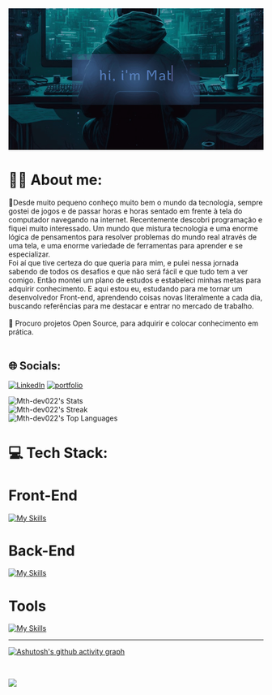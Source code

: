<img src="assets/Animação.gif">

# 👨‍💻 About me:
🔭Desde muito pequeno conheço muito bem o mundo da tecnologia, sempre gostei de jogos e de passar horas e horas sentado em frente à tela do computador navegando na internet.
Recentemente descobri programação e fiquei muito interessado. Um mundo que mistura tecnologia e uma enorme lógica de pensamentos para resolver problemas do mundo real através de uma tela, e uma enorme variedade de ferramentas para aprender e se especializar.<br> Foi aí que tive certeza do que queria para mim, e pulei nessa jornada sabendo de todos os desafios e que não será fácil e que tudo tem a ver comigo. Então montei um plano de estudos e estabeleci minhas metas para adquirir conhecimento.
E aqui estou eu, estudando para me tornar um desenvolvedor Front-end, aprendendo coisas novas literalmente a cada dia, buscando referências para me destacar e entrar no mercado de trabalho.<br><br>👯 Procuro projetos Open Source, para adquirir e colocar conhecimento em prática.<br><br>

## 🌐 Socials:
 [![LinkedIn](https://img.shields.io/badge/linkedin-%230077B5.svg?style=for-the-badge&logo=linkedin&logoColor=white)](https://www.linkedin.com/in/matheus-souza-87336723a/)
 [![portfolio](https://img.shields.io/badge/my_portfolio-000?style=for-the-badge&logo=ko-fi&logoColor=white)](https://portifolio-lime-chi.vercel.app/)


![Mth-dev022's Stats](https://github-readme-stats.vercel.app/api?username=Mth-dev022&theme=blueberry&show_icons=true&hide_border=true&count_private=true)<br/>
![Mth-dev022's Streak](https://github-readme-streak-stats.herokuapp.com/?user=Mth-dev022&theme=blueberry&hide_border=true)<br/>
![Mth-dev022's Top Languages](https://github-readme-stats.vercel.app/api/top-langs/?username=Mth-dev022&theme=blueberry&show_icons=true&hide_border=true&layout=compact)


# 💻 Tech Stack:

<h1>Front-End</h1>

[![My Skills](https://skillicons.dev/icons?i=js,react,typescript,redux,jest,cypress,bootstrap,sass,styled-components-react-router-dom )](https://skillicons.dev)

<h1>Back-End</h1>

[![My Skills](https://skillicons.dev/icons?i=nodejs,express,docker,mysql,mongodb)](https://skillicons.dev)

 <h1>Tools</h1>
 
[![My Skills](https://skillicons.dev/icons?i=git,npm,webpack,vercel,vite)](https://skillicons.dev)

---

[![Ashutosh's github activity graph](https://github-readme-activity-graph.vercel.app/graph?username=Mth-dev022&bg_color=0c0f18&color=4b71ac&line=087a7c&point=ffffff&area=true&hide_border=true)](https://github.com/ashutosh00710/github-readme-activity-graph)

<br>

[![](https://visitcount.itsvg.in/api?id=Mth-dev022&icon=0&color=0)](https://visitcount.itsvg.in)

